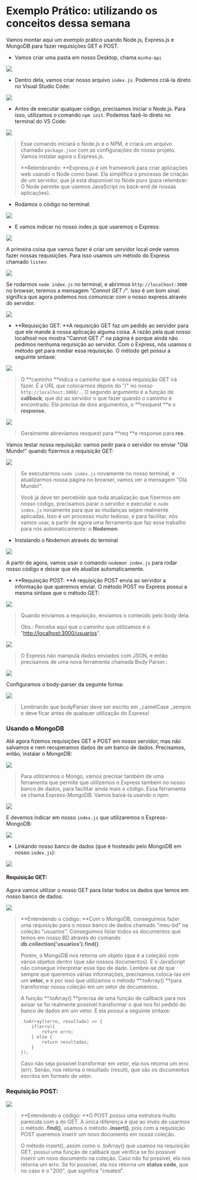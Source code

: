 # Exemplo Prático: utilizando os conceitos dessa semana

Vamos montar aqui um exemplo prático usando Node.js, Express.js e MongoDB para fazer requisições GET e POST.

* Vamos criar uma pasta em nosso Desktop, chama `minha-api`

![](/assets/exemplo-img-1.PNG)

* Dentro dela, vamos criar nosso arquivo `index.js`. Podemos criá-la direto no Visual Studio Code:

![](/assets/exemplo-img-2.PNG)

* Antes de executar qualquer código, precisamos iniciar o Node.js. Para isso, utilizamos o comando `npm init`. Podemos fazê-lo direto no terminal do VS Code:

![](/assets/exemplo-img-3.PNG)

> Esse comando iniciará o Node.js e o NPM, e criará um arquivo chamado `package.json` com as configurações do nosso projeto. Vamos instalar agora o Express.js.
>
> **Relembrando: **Express.js é um framework para criar aplicações web usando o Node como base. Ela simplifica o processo de criação de um servidor, que já está disponível no Node puro \(para relembrar: O Node permite que usemos JavaScript no back-end de nossas aplicações\).

* Rodamos o código no terminal:

![](/assets/exemplo-img-4.PNG)

* E vamos indicar no nosso index.js que usaremos o Express:

![](/assets/exemplo-img-5.PNG)

A primeira coisa que vamos fazer é criar um servidor local onde vamos fazer nossas requisições. Para isso usamos um método do Express chamado `listen`:

![](/assets/exemplo-img-6.PNG)

Se rodarmos `node index.js` no terminal, e abrirmos `http://localhost:3000` no browser, teremos a mensagem _"Cannot GET /"_. Isso é um bom sinal: significa que agora podemos nos comunicar com o nosso express através do servidor.

![](/assets/exemplo-img-7.PNG)

* **Requisição GET: **A requisição GET faz um pedido ao servidor para que ele mande à nossa aplicação alguma coisa. A razão pela qual nosso localhost nos mostra "Cannot GET /" na página é porque ainda não pedimos nenhuma requisição ao servidor. Com o Express, nós usamos o método get para mediar essa requisição. O método get possui a seguinte sintaxe:

![](/assets/exemplo-img-8.PNG)

> O **caminho **indica o caminho que a nossa requisição GET irá fazer. É a URL que colocarmos depois do "/" no nosso `http://localhost:3000/`... O segundo argumento é a função de **callback**, que diz ao servidor o que fazer quando o caminho é encontrado. Ela precisa de dois argumentos, o **resquest **e o **response.**

![](/assets/exemplo-img-9.PNG)

> Geralmente abreviamos resquest para **req **e response para **res**.

Vamos testar nossa requisição: vamos pedir para o servidor no enviar "Olá Mundo!" quando fizermos a requisição GET:

![](/assets/exemplo-img-10.PNG)

> Se executarmos `node index.js` novamente no nosso terminal, e atualizarmos nossa página no browser, vamos ver a mensagem "Olá Mundo!".
>
> Você já deve ter percebido que toda atualização que fizermos em nosso código, precisamos parar o servidor e executar o `node index.js` novamente para que as mudanças sejam realmente aplicadas. Isso é um processo muito tedioso, e para facilitar, nós vamos usar, a partir de agora uma ferramenta que faz esse trabalho para nós automaticamente: o **Nodemon**.

* Instalando o Nodemon através do terminal

![](/assets/exemplo-img-11.PNG)

A partir de agora, vamos usar o comando `nodemon index.js` para rodar nosso código e deixar que ele atualize automaticamente.

* **Requisição POST: **A requisição POST envia ao servidor a informação que queremos enviar. O método POST no Express possui a mesma sintaxe que o método GET:

![](/assets/exemplo-img-12.PNG)

> Quando enviamos a requisição, enviamos o conteúdo pelo body dela.
>
> Obs.: Perceba aqui que o caminho que utilizamos é o "[http://localhost:3000/usuarios](http://localhost:3000/usuarios)".

![](/assets/exemplo-img-13.PNG)

> O Express não manipula dados enviados com JSON, e então precisamos de uma nova ferramenta chamada Body Parser.:

![](/assets/exemplo-img-15.PNG)

Configuramos o body-parser da seguinte forma:

![](/assets/exemplo-img-16.PNG)

> Lembrando que bodyParser deve ser escrito em \_camelCase \_sempre e deve ficar antes de qualquer utilização do Express!

### Usando o MongoDB

Até agora fizemos requisições GET e POST em nosso servidor, mas não salvamos e nem recuperamos dados de um banco de dados. Precisamos, então, instalar o MongoDB:

![](/assets/exemplo-img-14.PNG)

> Para utilizarmos o Mongo, vamos precisar também de uma ferramenta que permite que utilizemos o Express também no nosso banco de dados, para facilitar ainda mais o código. Essa ferramenta se chama Express-MongoDB. Vamos baixá-la usando o npm:

![](/assets/exemplo-img-17.PNG)

E devemos indicar em nosso `index.js` que utilizaremos o Express-MongoDB:

![](/assets/exemplo-img-18.PNG)

* Linkando nosso banco de dados \(que é hosteado pelo MongoDB em nosso `index.js`\):

![](/assets/exemplo-img-19.PNG)

#### Requisição GET:

Agora vamos utilizar o nosso GET para listar todos os dados que temos em nosso banco de dados:

![](/assets/exemplo-img-20.PNG)

> **Entendendo o código: **Com o MongoDB, conseguimos fazer uma requisição para o nosso banco de dados chamado "meu-bd" na coleção "usuarios". Conseguimos listar todos os documentos que temos em nosso BD através do comando **db.collection\('usuarios'\).find\(\)**.
>
> Porém, o MongoDB nos retorna um objeto \(que é a coleção\) com vários objetos dentro \(que são nossos documentos\). E o JavaScript não consegue interpretar esse tipo de dado. Lembre-se de que sempre que queremos várias informações, precisamos coloca-las em um **vetor**, e é por isso que utilizamos o método **.toArray\(\) **para transformar nossa coleção em um vetor de documentos.
>
> A função **.toArray\(\) **precisa de uma função de callback para nos avisar se foi realmente possível transformar o que nos foi pedido do banco de dados em um vetor. E ela possui a seguinte sintaxe:
>
> ```
> .toArray((erro, resultado) => {
>     if(erro){
>         return erro;
>     } else {
>         return resultados;
>     }
> });
> ```
>
> Caso não seja possível transformar em vetor, ela nos retorna um erro \(err\). Senão, nos retorna o resultado \(result\), que são os documentos escritos em formato de vetor.

### Requisição POST:

![](/assets/exemplo-img-21.PNG)

> **Entendendo o código: **O POST possui uma estrutura muito parecida com a do GET. A única diferença é que ao invés de usarmos o método **.find\(\)**, usamos o método **.insert\(\)**, pois com a requisição POST queremos inserir um novo documento em nossa coleção.
>
> O método insert\(\), assim como o .toArray\(\) que usamos na requisição GET, possui uma função de callback que verifica se foi possível inserir um novo documento na coleção. Caso não foi possível, ela nos retorna um erro. Se foi possível, ela nos retorna um **status code**, que no caso é o "200", que significa "created".



